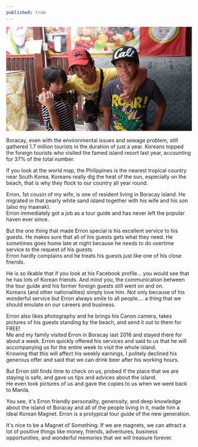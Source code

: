 ```yaml
---
published: true
---
```

![Korean Magnet](/images/Boracay.jpg)

Boracay, even with the environmental issues and sewage problem, still gathered 1.7 million tourists in  the duration of just a year. Koreans topped the foreign tourists who visited the famed island resort last year, accounting for 37% of the total number.

If you look at the world map, the Philippines is the nearest tropical country near South Korea. Koreans really dig the heat of the sun, especially on the beach, that is why they flock to our country all year round. 

Erron, 1st cousin of my wife, is one of resident living in Boracay island. He migrated in that pearly white sand island together with his wife and his son (also my inaanak).   
Erron immediately got a job as a tour guide and has never left the popular haven ever since.

But the one thing that made Erron special is his excellent service to his guests. He makes sure that all of his guests gets what they need. He sometimes goes home late at night because he needs to do overtime service to the request of his guests.   
Erron hardly complains and he treats his guests just like one of his close friends. 

He is so likable that if you look at his Facebook profile... you would see that he has lots of Korean friends. And mind you, the communication between the tour guide and his former foreign guests still went on and on.   
Koreans (and other nationalities) simply love him. Not only because of his wonderful service but Erron always smile to all people.... a thing that we should emulate on our careers and business.

Erron also likes photography and he brings his Canon camera, takes pictures of his guests standing by the beach, and send it out to them for FREE!   
Me and my family visited Erron in Boracay last 2016 and stayed there for about a week. Erron quickly offered his services and said to us that he will accompanying us for the entire week to visit the whole island.   
Knowing that this will affect his weekly earnings, I politely declined his generous offer and said that we can drink beer after his working hours. 

But Erron still finds time to check on us, probed if the place that we are staying is safe, and gave us tips and advices about the island.   
He even took pictures of us and gave the copies to us when we went back to Manila. 

You see, it's Erron friendly personality, generosity, and deep knowledge about the island of Boracay and all of the people living in it, made him a ideal Korean Magnet. Erron is a protypical tour guide of the new generation.

It's nice to be a Magnet of Something. If we are magnets, we can attract a lot of positive things like money, friends, adventures, business opportunities, and wonderful memories that we will treasure forever.  